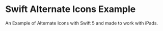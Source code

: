 # Swift Alternate Icons Example
An Example of Alternate Icons with Swift 5 and made to work with iPads.

